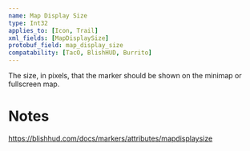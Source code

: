 ```yaml
---
name: Map Display Size
type: Int32
applies_to: [Icon, Trail]
xml_fields: [MapDisplaySize]
protobuf_field: map_display_size
compatability: [TacO, BlishHUD, Burrito]
---
```

The size, in pixels, that the marker should be shown on the minimap or fullscreen map.

Notes
=====
https://blishhud.com/docs/markers/attributes/mapdisplaysize


